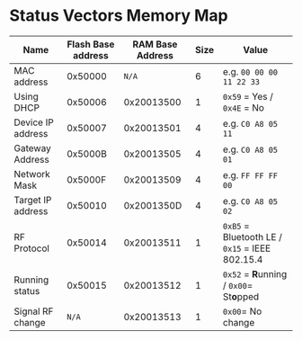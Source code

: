 # Status Vectors Memory Map
| Name | Flash Base address | RAM Base Address | Size | Value |
| ---- | ------------------ | ---------------- | ---- | ----- |
| MAC address        | 0x50000 | `N/A`      | 6  | e.g. `00 00 00 11 22 33` |
| Using DHCP         | 0x50006 | 0x20013500 | 1  | `0x59` = Yes / `0x4E` = No |
| Device IP address  | 0x50007 | 0x20013501 | 4  | e.g. `C0 A8 05 11` |
| Gateway Address    | 0x5000B | 0x20013505 | 4  | e.g. `C0 A8 05 01` |
| Network Mask       | 0x5000F | 0x20013509 | 4  | e.g. `FF FF FF 00` |
| Target IP address  | 0x50010 | 0x2001350D | 4  | e.g. `C0 A8 05 02` |
| RF Protocol        | 0x50014 | 0x20013511 | 1  | `0xB5` = Bluetooth LE / `0x15` = IEEE 802.15.4 | 
| Running status     | 0x50015 | 0x20013512 | 1  | `0x52` = **R**unning / `0x00`= St**o**pped
| Signal RF change   | `N/A`   | 0x20013513 | 1  | `0x00`= No change | `0xFF` = Change requested |